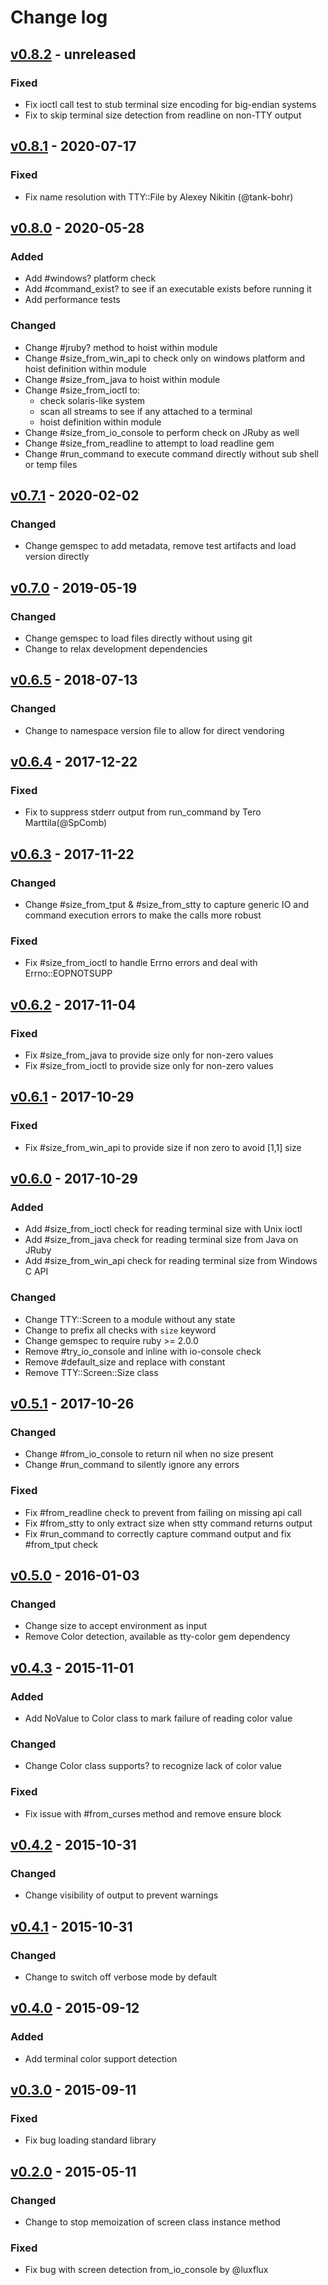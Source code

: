 # Change log

## [v0.8.2] - unreleased

### Fixed
* Fix ioctl call test to stub terminal size encoding for big-endian systems
* Fix to skip terminal size detection from readline on non-TTY output

## [v0.8.1] - 2020-07-17

### Fixed
* Fix name resolution with TTY::File by Alexey Nikitin (@tank-bohr)

## [v0.8.0] - 2020-05-28

### Added
* Add #windows? platform check
* Add #command_exist? to see if an executable exists before running it
* Add performance tests

### Changed
* Change #jruby? method to hoist within module
* Change #size_from_win_api to check only on windows platform and
  hoist definition within module
* Change #size_from_java to hoist within module
* Change #size_from_ioctl to:
  * check solaris-like system
  * scan all streams to see if any attached to a terminal
  * hoist definition within module
* Change #size_from_io_console to perform check on JRuby as well
* Change #size_from_readline to attempt to load readline gem
* Change #run_command to execute command directly without sub shell or temp files

## [v0.7.1] - 2020-02-02

### Changed
* Change gemspec to add metadata, remove test artifacts and load version directly

## [v0.7.0] - 2019-05-19

### Changed
* Change gemspec to load files directly without using git
* Change to relax development dependencies

## [v0.6.5] - 2018-07-13

### Changed
* Change to namespace version file to allow for direct vendoring

## [v0.6.4] - 2017-12-22

### Fixed
* Fix to suppress stderr output from run_command by Tero Marttila(@SpComb)

## [v0.6.3] - 2017-11-22

### Changed
* Change #size_from_tput & #size_from_stty to capture generic IO and command execution errors to make the calls more robust

### Fixed
* Fix #size_from_ioctl to handle Errno errors and deal with Errno::EOPNOTSUPP

## [v0.6.2] - 2017-11-04

### Fixed
* Fix #size_from_java to provide size only for non-zero values
* Fix #size_from_ioctl to provide size only for non-zero values

## [v0.6.1] - 2017-10-29

### Fixed
* Fix #size_from_win_api to provide size if non zero to avoid [1,1] size

## [v0.6.0] - 2017-10-29

### Added
* Add #size_from_ioctl check for reading terminal size with Unix ioctl
* Add #size_from_java check for reading terminal size from Java on JRuby
* Add #size_from_win_api check for reading terminal size from Windows C API

### Changed
* Change TTY::Screen to a module without any state
* Change to prefix all checks with `size` keyword
* Change gemspec to require ruby >= 2.0.0
* Remove #try_io_console and inline with io-console check
* Remove #default_size and replace with constant
* Remove TTY::Screen::Size class

## [v0.5.1] - 2017-10-26

### Changed
* Change #from_io_console to return nil when no size present
* Change #run_command to silently ignore any errors

### Fixed
* Fix #from_readline check to prevent from failing on missing api call
* Fix #from_stty to only extract size when stty command returns output
* Fix #run_command to correctly capture command output and fix #from_tput check

## [v0.5.0] - 2016-01-03

### Changed
* Change size to accept environment as input
* Remove Color detection, available as tty-color gem dependency

## [v0.4.3] - 2015-11-01

### Added
* Add NoValue to Color class to mark failure of reading color value

### Changed
* Change Color class supports? to recognize lack of color value

### Fixed
* Fix issue with #from_curses method and remove ensure block

## [v0.4.2] - 2015-10-31

### Changed
* Change visibility of output to prevent warnings

## [v0.4.1] - 2015-10-31

### Changed
* Change to switch off verbose mode by default

## [v0.4.0] - 2015-09-12

### Added
* Add terminal color support detection

## [v0.3.0] - 2015-09-11

### Fixed
* Fix bug loading standard library

## [v0.2.0] - 2015-05-11

### Changed
* Change to stop memoization of screen class instance method

### Fixed
* Fix bug with screen detection from_io_console by @luxflux

[v0.8.2]: https://github.com/piotrmurach/tty-screen/compare/v0.8.1...v0.8.2
[v0.8.1]: https://github.com/piotrmurach/tty-screen/compare/v0.8.0...v0.8.1
[v0.8.0]: https://github.com/piotrmurach/tty-screen/compare/v0.7.1...v0.8.0
[v0.7.1]: https://github.com/piotrmurach/tty-screen/compare/v0.7.0...v0.7.1
[v0.7.0]: https://github.com/piotrmurach/tty-screen/compare/v0.6.5...v0.7.0
[v0.6.5]: https://github.com/piotrmurach/tty-screen/compare/v0.6.4...v0.6.5
[v0.6.4]: https://github.com/piotrmurach/tty-screen/compare/v0.6.3...v0.6.4
[v0.6.3]: https://github.com/piotrmurach/tty-screen/compare/v0.6.2...v0.6.3
[v0.6.2]: https://github.com/piotrmurach/tty-screen/compare/v0.6.1...v0.6.2
[v0.6.1]: https://github.com/piotrmurach/tty-screen/compare/v0.6.0...v0.6.1
[v0.6.0]: https://github.com/piotrmurach/tty-screen/compare/v0.5.1...v0.6.0
[v0.5.1]: https://github.com/piotrmurach/tty-screen/compare/v0.5.0...v0.5.1
[v0.5.0]: https://github.com/piotrmurach/tty-screen/compare/v0.4.3...v0.5.0
[v0.4.3]: https://github.com/piotrmurach/tty-screen/compare/v0.4.2...v0.4.3
[v0.4.2]: https://github.com/piotrmurach/tty-screen/compare/v0.4.1...v0.4.2
[v0.4.1]: https://github.com/piotrmurach/tty-screen/compare/v0.4.0...v1.4.1
[v0.4.0]: https://github.com/piotrmurach/tty-screen/compare/v0.3.0...v0.4.0
[v0.3.0]: https://github.com/piotrmurach/tty-screen/compare/v0.2.0...v0.3.0
[v0.2.0]: https://github.com/piotrmurach/tty-screen/compare/v0.1.0...v0.2.0
[v0.1.0]: https://github.com/piotrmurach/tty-screen/compare/v0.1.0

